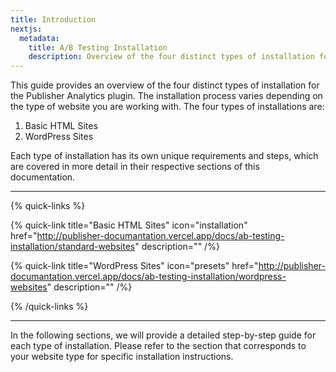 ```yaml
---
title: Introduction
nextjs:
  metadata:
    title: A/B Testing Installation
    description: Overview of the four distinct types of installation for the Publisher Analytics plugin.
---
```


This guide provides an overview of the four distinct types of installation for the Publisher Analytics plugin. The installation process varies depending on the type of website you are working with. The four types of installations are:

1. Basic HTML Sites
2. WordPress Sites

Each type of installation has its own unique requirements and steps, which are covered in more detail in their respective sections of this documentation.

---

{% quick-links %}

{% quick-link title="Basic HTML Sites" icon="installation" href="http://publisher-documantation.vercel.app/docs/ab-testing-installation/standard-websites" description="" /%}

{% quick-link title="WordPress Sites" icon="presets" href="http://publisher-documantation.vercel.app/docs/ab-testing-installation/wordpress-websites" description="" /%}

{% /quick-links %}

---

In the following sections, we will provide a detailed step-by-step guide for each type of installation. Please refer to the section that corresponds to your website type for specific installation instructions.
